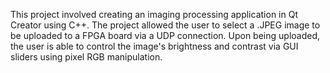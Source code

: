 This project involved creating an imaging processing application in Qt Creator using C++. The project allowed the user to select a .JPEG image to be uploaded to a FPGA board via a UDP connection. Upon being uploaded, the user is able to control the image's brightness and contrast via GUI sliders using pixel RGB manipulation.
